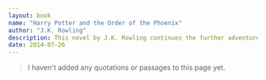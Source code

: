 ```yaml
---
layout: book
name: "Harry Potter and the Order of the Phoenix"
author: "J.K. Rowling"
description: This novel by J.K. Rowling continues the further adventures of boy wizard Harry and his friends. Harry is due to start his fifth year at Hogwarts School, and what he is about to discover will turn his world upside down.
date: 2014-07-26
---
```


> I haven't added any quotations or passages to this page yet.
